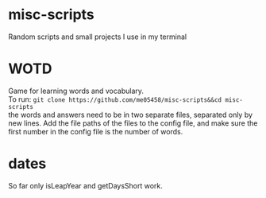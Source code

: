 # misc-scripts
Random scripts and small projects I use in my terminal
# WOTD
Game for learning words and vocabulary.\
To run:
```git clone https://github.com/me05458/misc-scripts&&cd misc-scripts```\
the words and answers need to be in two separate files, separated only by new lines. Add the file paths of the files to the config file, and make sure the first number in the config file is the number of words.
# dates
So far only isLeapYear and getDaysShort work.
